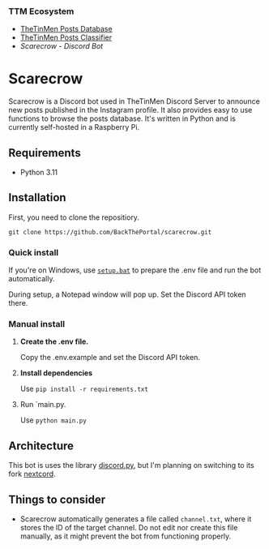 ### TTM Ecosystem

- [TheTinMen Posts Database](https://github.com/BackThePortal/thetinmen-db)
- [TheTinMen Posts Classifier](https://github.com/BackThePortal/thetinmen)
- _Scarecrow - Discord Bot_

# Scarecrow

Scarecrow is a Discord bot used in TheTinMen Discord Server to announce new posts published in the Instagram profile. It
also provides easy to use functions to browse the posts database.
It's written in Python and is currently self-hosted in a Raspberry Pi.

## Requirements

- Python 3.11

## Installation

First, you need to clone the repositiory.

```shell
git clone https://github.com/BackThePortal/scarecrow.git
```

### Quick install

If you're on Windows, use [`setup.bat`](setup.bat) to prepare the .env file and run the bot automatically.

During setup, a Notepad window will pop up. Set the Discord API token there.

### Manual install

1. **Create the .env file.**

   Copy the .env.example and set the Discord API token.


2. **Install dependencies**

   Use `pip install -r requirements.txt`


4. Run `main.py.

   Use `python main.py`

## Architecture
This bot is uses the library [discord.py](https://discordpy.readthedocs.io/), but I'm planning on switching to its fork [nextcord](https://docs.nextcord.dev/).

## Things to consider

- Scarecrow automatically generates a file called `channel.txt`, where it stores the ID of the target channel. Do not
  edit nor create this file manually, as it might prevent the bot from functioning properly.
